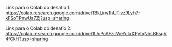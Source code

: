 Link para o Colab do desafio 1: https://colab.research.google.com/drive/13kLirw1hUTivz9Lyh7-kFSoTPnwUa7Zj?usp=sharing

Link para o Colab do desafio 2: https://colab.research.google.com/drive/1UoPcAFzcWeYctxXPyfqNhsB6sqV4fCkH?usp=sharing
